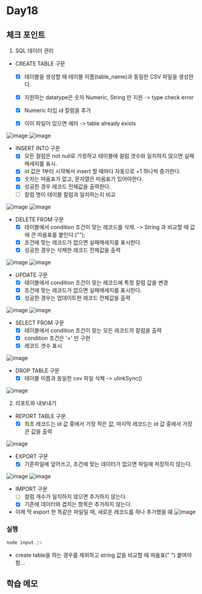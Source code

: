 # Day18

## 체크 포인트

1. SQL 데이터 관리
   
- CREATE TABLE 구문
  - [x] 테이블을 생성할 때 테이블 이름(table_name)과 동일한 CSV 파일을 생성한다. 
  - [x] 지원하는 datatype은 숫자 Numeric, String 만 지원 -> type check error
  - [x] Numeric 타입 id 칼럼을 추가
  - [x] 이미 파일이 있으면 에러 -> table already exists 
  
  
![image](https://user-images.githubusercontent.com/64758931/183991062-bdc5d04d-bb93-44c8-bf98-2e1f89a21181.png)
![image](https://user-images.githubusercontent.com/64758931/183991258-02852530-9132-4315-a909-0a478892133b.png)



- INSERT INTO 구문
  - [x] 모든 컬럼은 not null로 가정하고 테이블에 컬럼 갯수와 일치하지 않으면 실패메세지를 표시.
  - [x] id 값은 1부터 시작해서 insert 할 때마다 자동으로 +1 하나씩 증가한다.
  - [x] 숫자는 따옴표가 없고, 문자열은 따옴표가 있어야한다.
  - [x] 성공한 경우 레코드 전체값을 출력한다. 
  - [ ] 칼럼 명이 테이블 칼럼과 일치하는지 비교

![image](https://user-images.githubusercontent.com/64758931/183993653-9eaa66ab-c38f-43ee-b679-1be0a7f52da6.png)
![image](https://user-images.githubusercontent.com/64758931/183993697-83e5661b-00b4-44cb-9842-89be634ae196.png)


- DELETE FROM 구문
  - [x] 테이블에서 condition 조건이 맞는 레코드를 삭제. -> String 과 비교할 때 값에 큰 따옴표를 붙인다.("");
  - [x] 조건에 맞는 레코드가 없으면 실패메세지를 표시한다.
  - [x] 성공한 경우는 삭제한 레코드 전체값을 출력

![image](https://user-images.githubusercontent.com/64758931/183993916-118641ab-8101-4a3a-8c98-c426a3598213.png)
![image](https://user-images.githubusercontent.com/64758931/183993947-29e440c1-f06b-4465-8a5d-2ef39ef66197.png)


- UPDATE 구문
  - [x] 테이블에서 condition 조건이 맞는 레코드에 특정 칼럼 값을 변경
  - [x] 조건에 맞는 레코드가 없으면 실패메세지를 표시한다.
  - [x] 성공한 경우는 업데이트한 레코드 전체값을 출력 

![image](https://user-images.githubusercontent.com/64758931/183994219-892dde49-357d-4c3e-9943-f5e42be2c327.png)
![image](https://user-images.githubusercontent.com/64758931/183994276-83768699-f3ec-43e6-9c0a-36bd09fc9062.png)



- SELECT FROM 구문
  - [x] 테이블에서 condition 조건이 맞는 모든 레코드의 칼럼을 출력
  - [x] condition 조건은 '=' 만 구현
  - [x] 레코드 갯수 표시

![image](https://user-images.githubusercontent.com/64758931/183994795-9bc9d92d-5936-4d7f-a117-0c278e4baf64.png)


- DROP TABLE 구문
  - [x] 테이블 이름과 동일한 csv 파일 삭제 -> ulinkSync()

![image](https://user-images.githubusercontent.com/64758931/183995002-28936911-3db1-47eb-9f28-88b2bb780cdf.png)

2. 리포트와 내보내기

- REPORT TABLE 구문
  - [x] 최초 레코드는 id 값 중에서 가장 작은 값, 마지막 레코드는 id 값 중에서 가장 큰 값을 출력

![image](https://user-images.githubusercontent.com/64758931/184001564-ebb0f72d-dd6e-461a-b23e-58b6313eda12.png)


- EXPORT 구문
  - [x] 기존파일에 덮어쓰고, 조건에 맞는 데이터가 없으면 파일에 저장하지 않는다.
  
![image](https://user-images.githubusercontent.com/64758931/184041083-e2aa4b64-ae5d-43b0-b353-2da9cf88329e.png)
![image](https://user-images.githubusercontent.com/64758931/184041117-6acb50cc-16a2-4398-92fd-70956cebca50.png)

- IMPORT 구문
  - [ ] 컬럼 개수가 일치하지 않으면 추가하지 않는다.
  - [x] 기존에 데이터와 겹치는 항목은 추가하지 않는다.

- 이제 막 export 한 똑같은 파일일 때, 새로운 레코드를 하나 추가했을 떄 
![image](https://user-images.githubusercontent.com/64758931/184043279-189bc5a9-136a-4689-833f-286ba58493db.png)

### 실행

```javascript
node input.js
```

- create table을 하는 경우를 제외하고 string 값을 비교할 때 따옴표(" ") 붙여야함...

## 학습 메모